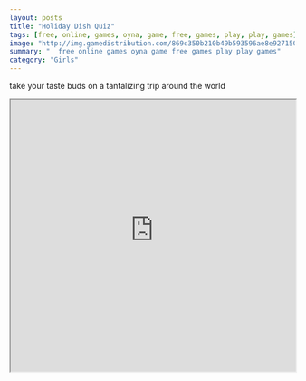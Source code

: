 ```yaml
---
layout: posts
title: "Holiday Dish Quiz"
tags: [free, online, games, oyna, game, free, games, play, play, games]
image: "http://img.gamedistribution.com/869c350b210b49b593596ae8e9271503.jpg"
summary: "  free online games oyna game free games play play games"
category: "Girls"
---
```


take your taste buds on a tantalizing trip around the world

<iframe width="100%" height="480px;" src="http://flash.gamedistribution.com?game=869c350b210b49b593596ae8e9271503"></iframe>